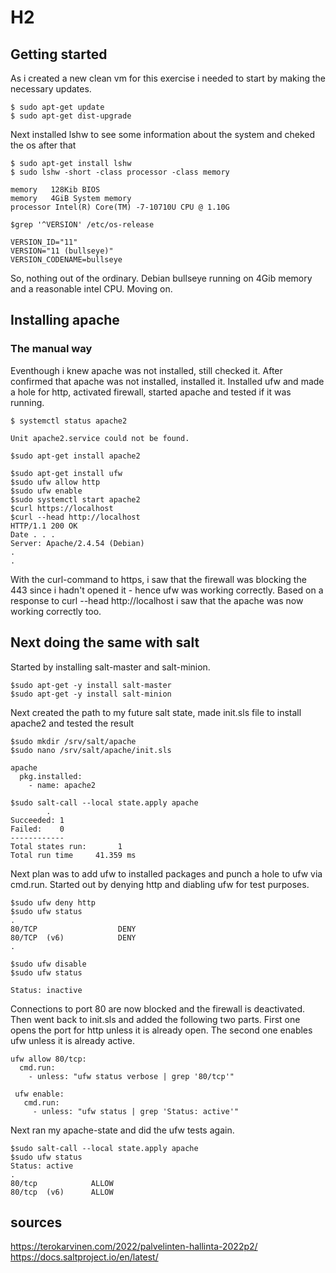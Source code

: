 # H2

## Getting started 
As i created a new clean vm for this exercise i needed to start by making the necessary updates. 
```
$ sudo apt-get update
$ sudo apt-get dist-upgrade
```
Next installed lshw to see some information about the system and cheked the os after that
```
$ sudo apt-get install lshw
$ sudo lshw -short -class processor -class memory

memory   128Kib BIOS
memory   4GiB System memory
processor Intel(R) Core(TM) -7-10710U CPU @ 1.10G

$grep '^VERSION' /etc/os-release

VERSION_ID="11"
VERSION="11 (bullseye)"
VERSION_CODENAME=bullseye

```
So, nothing out of the ordinary. Debian bullseye running on 4Gib memory and a reasonable intel CPU. Moving on.

## Installing apache 
### The manual way
Eventhough i knew apache was not installed, still checked it. After confirmed that apache was not installed, installed it. Installed ufw and made a hole for http, activated firewall, started apache and tested if it was running.
```
$ systemctl status apache2

Unit apache2.service could not be found.

$sudo apt-get install apache2  

$sudo apt-get install ufw
$sudo ufw allow http
$sudo ufw enable 
$sudo systemctl start apache2
$curl https://localhost
$curl --head http://localhost
HTTP/1.1 200 OK
Date . . .
Server: Apache/2.4.54 (Debian)
.
.
```
With the curl-command to https, i saw that the firewall was blocking the 443 since i hadn't opened it - hence ufw was working correctly.
Based on a response to curl --head http://localhost i saw that the apache was now working correctly too.

## Next doing the same with salt
Started by installing salt-master and salt-minion. 
```
$sudo apt-get -y install salt-master
$sudo apt-get -y install salt-minion

```
Next created the path to my future salt state, made init.sls file to install apache2 and tested the result
```
$sudo mkdir /srv/salt/apache
$sudo nano /srv/salt/apache/init.sls

apache
  pkg.installed:
    - name: apache2

$sudo salt-call --local state.apply apache
        .
Succeeded: 1
Failed:    0
------------
Total states run:       1
Total run time     41.359 ms
```
Next plan was to add ufw to installed packages and punch a hole to ufw via cmd.run. Started out by denying http and diabling ufw for test purposes.
```
$sudo ufw deny http
$sudo ufw status
.
80/TCP                  DENY  
80/TCP  (v6)            DENY
.

$sudo ufw disable
$sudo ufw status

Status: inactive
```
Connections to port 80 are now blocked and the firewall is deactivated. Then went back to init.sls and added the following two parts. First one opens the port for http unless it is already open. The second one enables ufw unless it is already active.
```
ufw allow 80/tcp:
  cmd.run:
    - unless: "ufw status verbose | grep '80/tcp'"
    
 ufw enable:
   cmd.run:
     - unless: "ufw status | grep 'Status: active'"
```
Next ran my apache-state and did the ufw tests again.
```
$sudo salt-call --local state.apply apache
$sudo ufw status
Status: active
.
80/tcp            ALLOW
80/tcp  (v6)      ALLOW
```

## sources
https://terokarvinen.com/2022/palvelinten-hallinta-2022p2/
https://docs.saltproject.io/en/latest/
